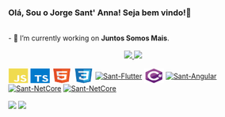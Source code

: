 ### Olá,  Sou o Jorge Sant' Anna! Seja bem vindo!👋
  <br/>
  - 🔭 I’m currently working on <strong>Juntos Somos Mais</strong>.
  <br/>
  <br/>
<div align="center">
  <a href="https://github.com/santjl">
    <img height="160em" src="https://github-readme-stats-three-puce-ricardo.vercel.app/api/top-langs/?username=santjl&hide=html&layout=compact&theme=dark&count_private=true"/>
    <img height="160em" src="https://github-readme-stats-three-puce-ricardo.vercel.app/api?username=santjl&theme=dark&count_private=true"/>
</div>
 <div style="display: inline_block"><br>
  <a href="https://developer.mozilla.org/pt-BR/docs/Web/JavaScript"><img align="center" alt="Sant-Js" height="30" width="40" src="https://raw.githubusercontent.com/devicons/devicon/master/icons/javascript/javascript-plain.svg"></a>
  <a href="https://www.typescriptlang.org/docs/"><img align="center" alt="Sant-Ts" height="30" width="40" src="https://raw.githubusercontent.com/devicons/devicon/master/icons/typescript/typescript-plain.svg"></a>
  <a href="https://developer.mozilla.org/en-US/docs/Glossary/HTML5"><img align="center" alt="Sant-HTML" height="30" width="40" src="https://raw.githubusercontent.com/devicons/devicon/master/icons/html5/html5-original.svg"></a>
  <a href="https://developer.mozilla.org/pt-BR/docs/Web/CSS"><img align="center" alt="Sant-CSS" height="30" width="40" src="https://raw.githubusercontent.com/devicons/devicon/master/icons/css3/css3-original.svg"></a>
  <a href="https://flutter.dev/"><img align="center" alt="Sant-Flutter" height="30" width="40" src="https://cdn.jsdelivr.net/gh/devicons/devicon/icons/flutter/flutter-original.svg"></a>
  <a href="https://docs.microsoft.com/pt-br/dotnet/csharp/"><img align="center" alt="Sant-Csharp" height="30" width="40" src="https://raw.githubusercontent.com/devicons/devicon/master/icons/csharp/csharp-original.svg"></a>
  <a href="https://angular.io/"><img align="center" alt="Sant-Angular" height="30" width="40" src="https://cdn.jsdelivr.net/gh/devicons/devicon/icons/angularjs/angularjs-original.svg"></a>
   <a href="https://docs.microsoft.com/pt-br/aspnet/core/?view=aspnetcore-6.0"><img align="center" alt="Sant-NetCore" height="30" width="40" src="https://cdn.jsdelivr.net/gh/devicons/devicon/icons/dotnetcore/dotnetcore-original.svg"></a>
    <a href="https://unity.com/pt"><img align="center" alt="Sant-NetCore" height="30" width="40" src="https://cdn.jsdelivr.net/gh/devicons/devicon/icons/unity/unity-original-wordmark.svg"></a>
</div>

 <br/>
<div> 
  <a href = "mailto:jlagsdev@gmail.com"><img src="https://img.shields.io/badge/-Gmail-%23333?style=for-the-badge&logo=gmail&logoColor=white" target="_blank"></a>
  <a href="https://www.linkedin.com/in/jorge-sant-anna-60478a1ba/" target="_blank"><img src="https://img.shields.io/badge/-LinkedIn-%230077B5?style=for-the-badge&logo=linkedin&logoColor=white" target="_blank"></a> 

</div>
<!--
**Santjl/santjl** is a ✨ _special_ ✨ repository because its `README.md` (this file) appears on your GitHub profile.

Here are some ideas to get you started:

- 🔭 I’m currently working on ...
- 🌱 I’m currently learning ...
- 👯 I’m looking to collaborate on ...
- 🤔 I’m looking for help with ...
- 💬 Ask me about ...
- 📫 How to reach me: ...
- 😄 Pronouns: ...
- ⚡ Fun fact: ...
-->
